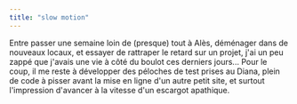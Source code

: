 ```yaml
---
title: "slow motion"
---
```


Entre passer une semaine loin de (presque) tout à Alès, déménager dans de
nouveaux locaux, et essayer de rattraper le retard sur un projet, j'ai un peu
zappé que j'avais une vie à côté du boulot ces derniers jours... Pour le coup,
il me reste à développer des péloches de test prises au Diana, plein de code à
pisser avant la mise en ligne d'un autre petit site, et surtout l'impression
d'avancer à la vitesse d'un escargot apathique.

